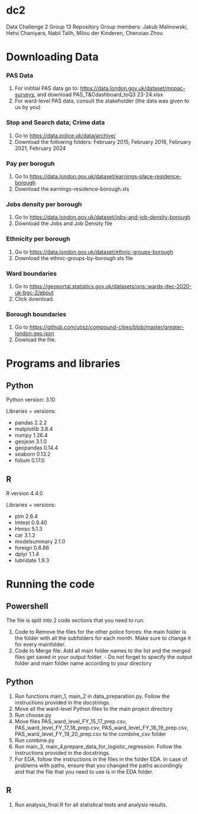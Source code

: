 # dc2
Data Challenge 2 Group 13 Repository
Group members: Jakub Malinowski, Hetvi Chaniyara, Nabil Talih, Milou der Kinderen, Chenxiao Zhou

# Downloading Data

### PAS Data
1. For inititial PAS data go to: https://data.london.gov.uk/dataset/mopac-surveys, and download PAS_T&Cdashboard_toQ3 23-24.xlsx
2. For ward-level PAS data, consult the stakeholder (the data was given to us by you)

### Stop and Search data; Crime data
1. Go to https://data.police.uk/data/archive/
2. Download the following folders: February 2015, February 2018, February 2021, February 2024

### Pay per boroguh
1. Go to https://data.london.gov.uk/dataset/earnings-place-residence-borough
2. Download the earnings-residence-borough.xls 

### Jobs density per borough
1. Go to https://data.london.gov.uk/dataset/jobs-and-job-density-borough
2. Download the Jobs and Job Density file

### Ethnicity per borough
1. Go to https://data.london.gov.uk/dataset/ethnic-groups-borough
2. Download the ethnic-groups-by-borough.xls file

### Ward boundaries
1. Go to https://geoportal.statistics.gov.uk/datasets/ons::wards-dec-2020-uk-bgc-2/about
2. Click download.

### Borough boundaries
1. Go to https://github.com/utisz/compound-cities/blob/master/greater-london.geo.json
2. Dowload the file.

# Programs and libraries

## Python
Python version: 3.10

Libraries + versions:
- pandas               2.2.2
- matplotlib           3.8.4
- numpy                1.26.4
- geojson              3.1.0
- geopandas            0.14.4
- seaborn              0.13.2
- folium               0.17.0
## R
R version 4.4.0

Libraries + versions:
- plm 2.6.4
- lmtest 0.9.40      
- Hmisc 5.1.3       
- car 3.1.2              
- modelsummary 2.1.0 
- foreign 0.8.86    
- dplyr 1.1.4        
- lubridate 1.9.3


# Running the code

## Powershell
The file is split into 2 code sections that you need to run:
1. Code to Remove the files for the other police forces: the main folder is the folder with all the subfolders for each month. Make sure to change it for every mainfolder.
2. Code to Merge file: Add all main folder names to the list and the merged files get saved in your output folder.
        - Do not forget to specify the output folder and main folder name according to your directory

## Python
1. Run functions main_1, main_2 in data_preparation.py. Follow the instructions provided in the docstrings.
2. Move all the ward-level Python files to the main project directory
3. Run choose.py
4. Move files PAS_ward_level_FY_15_17_prep.csv, PAS_ward_level_FY_17_18_prep.csv, PAS_ward_level_FY_18_19_prep.csv, PAS_ward_level_FY_19_20_prep.csv to the combine_csv folder
5. Run combine.py 
6. Run main_3, main_4,prepare_data_for_logistic_regression. Follow the instructions provided in the docstrings.
7. For EDA, follow the instructions in the files in the folder EDA. In case of problems with paths, ensure that you changed the paths accordingly and that the file that you need to use is in the EDA folder.



## R
1. Run analysis_final.R for all statistical tests and analysis results.
